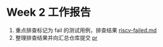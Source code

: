 # Week 2 工作报告

1. 重点排查标记为 fail 的测试用例，排查结果 [riscv-failed.md](./riscv-failed.md)
2. 整理排查结果并向汇总仓库提交 [pr](https://github.com/KotorinMinami/res_list/pull/4)
